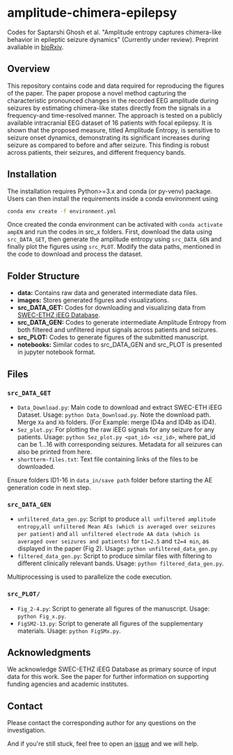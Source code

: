 # amplitude-chimera-epilepsy
Codes for Saptarshi Ghosh et al. "Amplitude entropy captures chimera-like behavior in epileptic seizure dynamics" (Currently under review). Preprint avaliable in [bioRxiv](https://doi.org/10.1101/2024.05.26.595969).

## Overview
This repository contains code and data required for reproducing the figures of the paper. The paper propose a novel method capturing the characteristic pronounced changes in the recorded EEG amplitude during seizures by estimating chimera-like states directly from the signals in a frequency-and time-resolved manner. The approach is tested on a publicly available intracranial EEG dataset of 16 patients with focal epilepsy. It is shown that the proposed measure, titled Amplitude Entropy, is sensitive to seizure onset dynamics, demonstrating its significant increases during seizure as compared to before and after seizure. This finding is robust across patients, their seizures, and different frequency bands.

## Installation
The installation requires Python>=3.x and conda (or py-venv) package. Users can then install the requirements inside a conda environment using 
```bash
conda env create -f environment.yml
``` 
Once created the conda environment can be activated with ```conda activate ampEN``` and run the codes in src_x folders. First, download the data using `src_DATA_GET`, then generate the amplitude entropy using `src_DATA_GEN` and finally plot the figures using `src_PLOT`. Modify the data paths, mentioned in the code to download and process the dataset.

## Folder Structure
- **data:** Contains raw data and generated intermediate data files.
- **images:** Stores generated figures and visualizations.
- **src_DATA_GET:** Codes for downloading and visualizing data from [SWEC-ETHZ iEEG Database](http://ieeg-swez.ethz.ch/).
- **src_DATA_GEN:** Codes to generate intermediate Amplitude Entropy from both filtered and unfiltered input signals across patients and seizures.
- **src_PLOT:** Codes to generate figures of the submitted manuscript.
- **notebooks:** Similar codes to src_DATA_GEN and src_PLOT is presented in jupyter notebook format.

## Files
### `src_DATA_GET`
- `Data_Download.py`: Main code to download and extract SWEC-ETH iEEG Dataset. Usage: `python Data_Download.py`. Note the download path. Merge `Xa` and `Xb` folders. (For Example: merge ID4a and ID4b as ID4).
- `Sez_plot.py`: For plotting the raw iEEG signals for any seizure for any patients. Usage: `python Sez_plot.py <pat_id> <sz_id>`, where pat_id can be 1...16 with corresponding seizures. Metadata for all seizures can also be printed from here. 
- `shortterm-files.txt`: Text file containing links of the files to be downloaded.

Ensure folders ID1-16 in `data_in/save path` folder before starting the AE generation code in next step.

### `src_DATA_GEN`
- `unfiltered_data_gen.py`: Script to produce `all unfiltered amplitude entropy`,`all unfiltered Mean AEs (which is averaged over seizures per patient)` and `all unfiltered electrode AA data (which is averaged over seizures and patients)` for `t1=2.5` and `t2=4 min`, as displayed in the paper (Fig 2). Usage: `python unfiltered_data_gen.py`
- `filtered_data_gen.py`: Script to produce similar files with filtering to different clinically relevant bands. Usage: `python filtered_data_gen.py`.

Multiprocessing is used to parallelize the code execution. 

### `src_PLOT/`
- `Fig_2-4.py`: Script to generate all figures of the manuscript. Usage: `python Fig_x.py`.
- `FigSM2-13.py`: Script to generate all figures of the supplementary materials. Usage: `python FigSMx.py`.

## Acknowledgments
We acknowledge SWEC-ETHZ iEEG Database as primary source of input data for this work. See the paper for further information on supporting funding agencies and academic institutes.

## Contact
Please contact the corresponding author for any questions on the investigation.

And if you're still stuck, feel free to open an [issue](https://github.com/cobragroup/amplitude-chimera-epilepsy/issues/new) and we will help.
